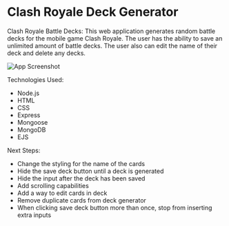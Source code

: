 # Clash Royale Deck Generator

Clash Royale Battle Decks: This web application generates random battle decks for the mobile game Clash Royale. The user has the ability to save an unlimited amount of battle decks. The user also can edit the name of their deck and delete any decks.

![App Screenshot]("./public/app-screenshot.png")

Technologies Used:

- Node.js
- HTML
- CSS
- Express
- Mongoose
- MongoDB
- EJS

<Getting Started: In this section include the link to your deployed app and any instructions you deem important>

Next Steps:

- Change the styling for the name of the cards
- Hide the save deck button until a deck is generated
- Hide the input after the deck has been saved
- Add scrolling capabilities
- Add a way to edit cards in deck
- Remove duplicate cards from deck generator
- When clicking save deck button more than once, stop from inserting extra inputs
